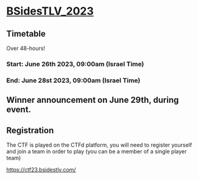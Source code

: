 # [BSidesTLV_2023](https://bsidestlv.com/ctf/2023/)

## Timetable
Over 48-hours!

### Start: June 26th 2023, 09:00am (Israel Time)
### End: June 28st 2023, 09:00am (Israel Time)
## Winner announcement on June 29th, during event.

## Registration
The CTF is played on the CTFd platform, you will need to register yourself and join a team in order to play (you can be a member of a single player team)

https://ctf23.bsidestlv.com/